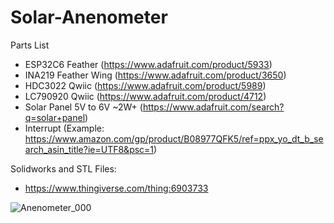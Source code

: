 # Solar-Anenometer

  Parts List
  + ESP32C6 Feather (https://www.adafruit.com/product/5933)
  + INA219 Feather Wing (https://www.adafruit.com/product/3650)
  + HDC3022 Qwiic (https://www.adafruit.com/product/5989)
  + LC790920 Qwiic (https://www.adafruit.com/product/4712)
  + Solar Panel 5V to 6V ~2W+ (https://www.adafruit.com/search?q=solar+panel)
  + Interrupt (Example: https://www.amazon.com/gp/product/B08977QFK5/ref=ppx_yo_dt_b_search_asin_title?ie=UTF8&psc=1)

  Solidworks and STL Files:
  + https://www.thingiverse.com/thing:6903733 
  
  
![Anenometer_000](https://github.com/user-attachments/assets/3bea755a-9ad4-4d2d-b007-a30e10b37d7f)
